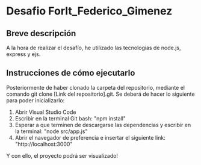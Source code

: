 # Desafio ForIt_Federico_Gimenez
## Breve descripción
   A la hora de realizar el desafío, he utilizado las tecnologías de node.js, express y ejs.

## Instrucciones de cómo ejecutarlo
Posteriormente de haber clonado la carpeta del repositorio, mediante el comando git clone [Link del repositorio].git. Se deberá de hacer lo siguiente para poder inicializarlo:
1. Abrir Visual Studio Code
2. Escribir en la terminal Git bash: "npm install"
3. Esperar a que terminen de descargarse las dependencias y escribir en la terminal: "node src/app.js"
4. Abrir el navegador de preferencia e insertar el siguiente link: "http://localhost:3000"

Y con ello, el proyecto podrá ser visualizado!

